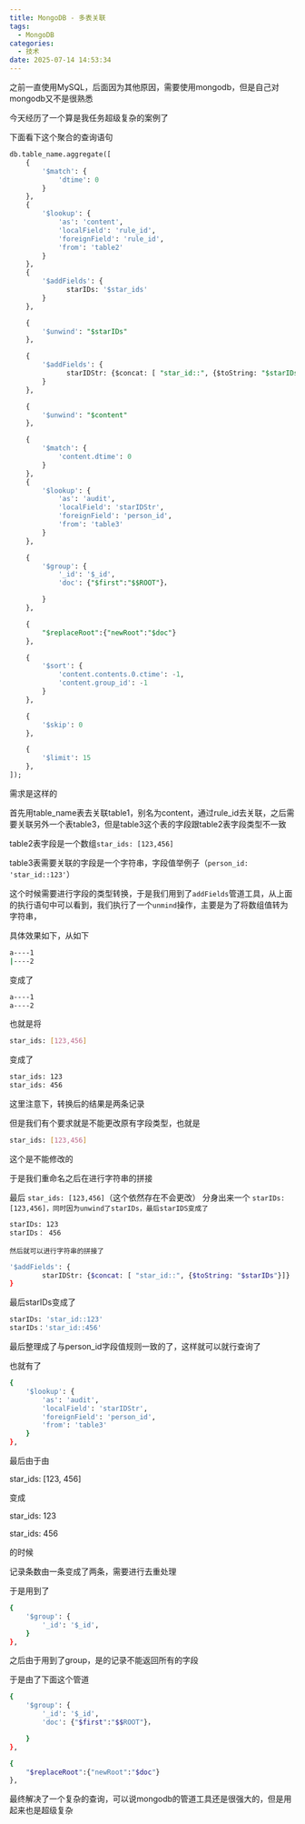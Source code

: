 ```yaml
---
title: MongoDB - 多表关联
tags:
  - MongoDB
categories:
  - 技术
date: 2025-07-14 14:53:34
---
```


之前一直使用MySQL，后面因为其他原因，需要使用mongodb，但是自己对mongodb又不是很熟悉

今天经历了一个算是我任务超级复杂的案例了

下面看下这个聚合的查询语句

```sql
db.table_name.aggregate([
    {
        '$match': {
            'dtime': 0
        }
    },
    {
        '$lookup': {
            'as': 'content',
            'localField': 'rule_id',
            'foreignField': 'rule_id',
            'from': 'table2'
        }
    },
    {
        '$addFields': {
              starIDs: '$star_ids'
        }
    },

    {
        '$unwind': "$starIDs"
    },

    {
        '$addFields': {
              starIDStr: {$concat: [ "star_id::", {$toString: "$starIDs"}]}
        }
    },

    {
        '$unwind': "$content"
    },

    {
        '$match': {
            'content.dtime': 0
        }
    },
    {
        '$lookup': {
            'as': 'audit',
            'localField': 'starIDStr',
            'foreignField': 'person_id',
            'from': 'table3'
        }
    },

    {
        '$group': {
            '_id': '$_id',
            'doc': {"$first":"$$ROOT"}，

        }
    },

    {
        "$replaceRoot":{"newRoot":"$doc"}
    },

    {
        '$sort': {
            'content.contents.0.ctime': -1,
            'content.group_id': -1
        }
    },

    {
        '$skip': 0
    },

    {
        '$limit': 15
    },
]);
```

需求是这样的

首先用table\_name表去关联table1，别名为content，通过rule\_id去关联，之后需要关联另外一个表table3，但是table3这个表的字段跟table2表字段类型不一致

table2表字段是一个数组`star_ids: [123,456]`

table3表需要关联的字段是一个字符串，字段值举例子（`person_id: 'star_id::123'`）

这个时候需要进行字段的类型转换，于是我们用到了`addFields`管道工具，从上面的执行语句中可以看到，我们执行了一个`unmind`操作，主要是为了将数组值转为字符串，

具体效果如下，从如下

```bash
a----1
|----2
```

变成了

```bash
a----1
a----2
```

也就是将

```bash
star_ids: [123,456]
```

变成了

```bash
star_ids: 123
star_ids: 456
```

这里注意下，转换后的结果是两条记录

但是我们有个要求就是不能更改原有字段类型，也就是

```bash
star_ids: [123,456]
```

这个是不能修改的

于是我们重命名之后在进行字符串的拼接

最后 `star_ids: [123,456]`（这个依然存在不会更改） 分身出来一个 `starIDs: [123,456]，同时因为unwind了starIDs，最后starIDS变成了`

```bash
starIDs: 123
starIDs： 456
```

`然后就可以进行字符串的拼接了`

```bash
'$addFields': {
        starIDStr: {$concat: [ "star_id::", {$toString: "$starIDs"}]}
}
```

最后starIDs变成了

```bash
starIDs: 'star_id::123'
starIDs：'star_id::456'
```

最后整理成了与person\_id字段值规则一致的了，这样就可以就行查询了

也就有了

```bash
{
    '$lookup': {
        'as': 'audit',
        'localField': 'starIDStr',
        'foreignField': 'person_id',
        'from': 'table3'
    }
},
```

最后由于由

star\_ids: [123, 456]

变成

star\_ids: 123

star\_ids: 456

的时候

记录条数由一条变成了两条，需要进行去重处理

于是用到了

```bash
{
    '$group': {
        '_id': '$_id',
    }
},
```

之后由于用到了group，是的记录不能返回所有的字段

于是由了下面这个管道

```bash
{
    '$group': {
        '_id': '$_id',
        'doc': {"$first":"$$ROOT"}，

    }
},

{
    "$replaceRoot":{"newRoot":"$doc"}
},
```

最终解决了一个复杂的查询，可以说mongodb的管道工具还是很强大的，但是用起来也是超级复杂
